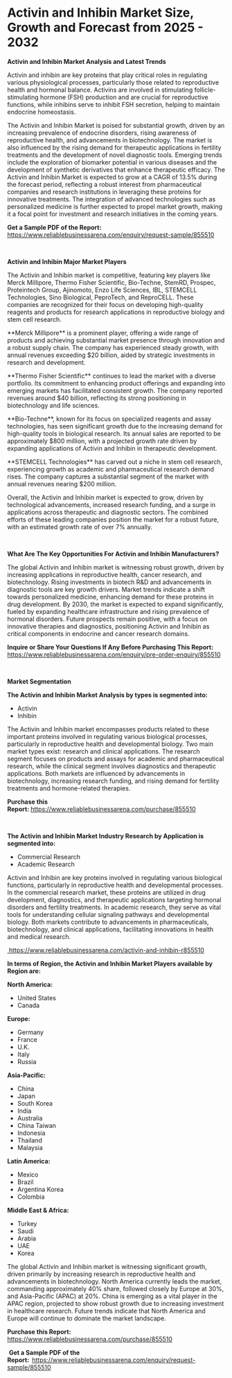 <p><h1>Activin and Inhibin Market Size, Growth and Forecast from 2025 - 2032</h1></p><p><strong>Activin and Inhibin Market Analysis and Latest Trends</strong></p>
<p><p>Activin and inhibin are key proteins that play critical roles in regulating various physiological processes, particularly those related to reproductive health and hormonal balance. Activins are involved in stimulating follicle-stimulating hormone (FSH) production and are crucial for reproductive functions, while inhibins serve to inhibit FSH secretion, helping to maintain endocrine homeostasis.</p><p>The Activin and Inhibin Market is poised for substantial growth, driven by an increasing prevalence of endocrine disorders, rising awareness of reproductive health, and advancements in biotechnology. The market is also influenced by the rising demand for therapeutic applications in fertility treatments and the development of novel diagnostic tools. Emerging trends include the exploration of biomarker potential in various diseases and the development of synthetic derivatives that enhance therapeutic efficacy. The Activin and Inhibin Market is expected to grow at a CAGR of 13.5% during the forecast period, reflecting a robust interest from pharmaceutical companies and research institutions in leveraging these proteins for innovative treatments. The integration of advanced technologies such as personalized medicine is further expected to propel market growth, making it a focal point for investment and research initiatives in the coming years.</p></p>
<p><strong>Get a Sample PDF of the Report:&nbsp;</strong> <a href="https://www.reliablebusinessarena.com/enquiry/request-sample/855510?utm_campaign=3002&utm_medium=2&utm_source=Github&utm_content=ia&utm_term=19042025&utm_id=activin-and-inhibin">https://www.reliablebusinessarena.com/enquiry/request-sample/855510</a></p>
<p>&nbsp;</p>
<p><strong>Activin and Inhibin Major Market Players</strong></p>
<p><p>The Activin and Inhibin market is competitive, featuring key players like Merck Millipore, Thermo Fisher Scientific, Bio-Techne, StemRD, Prospec, Proteintech Group, Ajinomoto, Enzo Life Sciences, IBL, STEMCELL Technologies, Sino Biological, PeproTech, and ReproCELL. These companies are recognized for their focus on developing high-quality reagents and products for research applications in reproductive biology and stem cell research.</p><p>**Merck Millipore** is a prominent player, offering a wide range of products and achieving substantial market presence through innovation and a robust supply chain. The company has experienced steady growth, with annual revenues exceeding $20 billion, aided by strategic investments in research and development.</p><p>**Thermo Fisher Scientific** continues to lead the market with a diverse portfolio. Its commitment to enhancing product offerings and expanding into emerging markets has facilitated consistent growth. The company reported revenues around $40 billion, reflecting its strong positioning in biotechnology and life sciences.</p><p>**Bio-Techne**, known for its focus on specialized reagents and assay technologies, has seen significant growth due to the increasing demand for high-quality tools in biological research. Its annual sales are reported to be approximately $800 million, with a projected growth rate driven by expanding applications of Activin and Inhibin in therapeutic development.</p><p>**STEMCELL Technologies** has carved out a niche in stem cell research, experiencing growth as academic and pharmaceutical research demand rises. The company captures a substantial segment of the market with annual revenues nearing $200 million.</p><p>Overall, the Activin and Inhibin market is expected to grow, driven by technological advancements, increased research funding, and a surge in applications across therapeutic and diagnostic sectors. The combined efforts of these leading companies position the market for a robust future, with an estimated growth rate of over 7% annually.</p></p>
<p>&nbsp;</p>
<p><strong>What Are The Key Opportunities For Activin and Inhibin Manufacturers?</strong></p>
<p><p>The global Activin and Inhibin market is witnessing robust growth, driven by increasing applications in reproductive health, cancer research, and biotechnology. Rising investments in biotech R&D and advancements in diagnostic tools are key growth drivers. Market trends indicate a shift towards personalized medicine, enhancing demand for these proteins in drug development. By 2030, the market is expected to expand significantly, fueled by expanding healthcare infrastructure and rising prevalence of hormonal disorders. Future prospects remain positive, with a focus on innovative therapies and diagnostics, positioning Activin and Inhibin as critical components in endocrine and cancer research domains.</p></p>
<p><strong>Inquire or Share Your Questions If Any Before Purchasing This Report:</strong> <a href="https://www.reliablebusinessarena.com/enquiry/pre-order-enquiry/855510?utm_campaign=3002&utm_medium=2&utm_source=Github&utm_content=ia&utm_term=19042025&utm_id=activin-and-inhibin">https://www.reliablebusinessarena.com/enquiry/pre-order-enquiry/855510</a></p>
<p>&nbsp;</p>
<p><strong>Market Segmentation</strong></p>
<p><strong>The Activin and Inhibin Market Analysis by types is segmented into:</strong></p>
<p><ul><li>Activin</li><li>Inhibin</li></ul></p>
<p><p>The Activin and Inhibin market encompasses products related to these important proteins involved in regulating various biological processes, particularly in reproductive health and developmental biology. Two main market types exist: research and clinical applications. The research segment focuses on products and assays for academic and pharmaceutical research, while the clinical segment involves diagnostics and therapeutic applications. Both markets are influenced by advancements in biotechnology, increasing research funding, and rising demand for fertility treatments and hormone-related therapies.</p></p>
<p><strong>Purchase this Report:&nbsp;</strong><a href="https://www.reliablebusinessarena.com/purchase/855510?utm_campaign=3002&utm_medium=2&utm_source=Github&utm_content=ia&utm_term=19042025&utm_id=activin-and-inhibin">https://www.reliablebusinessarena.com/purchase/855510</a></p>
<p>&nbsp;</p>
<p><strong>The Activin and Inhibin Market Industry Research by Application is segmented into:</strong></p>
<p><ul><li>Commercial Research</li><li>Academic Research</li></ul></p>
<p><p>Activin and Inhibin are key proteins involved in regulating various biological functions, particularly in reproductive health and developmental processes. In the commercial research market, these proteins are utilized in drug development, diagnostics, and therapeutic applications targeting hormonal disorders and fertility treatments. In academic research, they serve as vital tools for understanding cellular signaling pathways and developmental biology. Both markets contribute to advancements in pharmaceuticals, biotechnology, and clinical applications, facilitating innovations in health and medical research.</p></p>
<p><a href="https://www.reliablebusinessarena.com/activin-and-inhibin-r855510?utm_campaign=3002&utm_medium=2&utm_source=Github&utm_content=ia&utm_term=19042025&utm_id=activin-and-inhibin">&nbsp;https://www.reliablebusinessarena.com/activin-and-inhibin-r855510</a></p>
<p><strong>In terms of Region, the Activin and Inhibin Market Players available by Region are:</strong></p>
<p>
    <p> <strong> North America: </strong>
        <ul>
            <li>United States</li>
            <li>Canada</li>
        </ul>
        </p> 
    <p> <strong> Europe: </strong>
        <ul>
            <li>Germany</li>
            <li>France</li>
            <li>U.K.</li>
            <li>Italy</li>
            <li>Russia</li>
        </ul>
        </p> 
    <p> <strong> Asia-Pacific: </strong>
        <ul>
            <li>China</li>
            <li>Japan</li>
            <li>South Korea</li>
            <li>India</li>
            <li>Australia</li>
            <li>China Taiwan</li>
            <li>Indonesia</li>
            <li>Thailand</li>
            <li>Malaysia</li>
        </ul>
        </p> 
    <p> <strong> Latin America: </strong>
        <ul>
            <li>Mexico</li>
            <li>Brazil</li>
            <li>Argentina Korea</li>
            <li>Colombia</li>
        </ul>
        </p> 
    <p> <strong> Middle East & Africa: </strong>
        <ul>
            <li>Turkey</li>
            <li>Saudi</li>
            <li>Arabia</li>
            <li>UAE</li>
            <li>Korea</li>
        </ul>
    </p>
    </p>
<p><p>The global Activin and Inhibin market is witnessing significant growth, driven primarily by increasing research in reproductive health and advancements in biotechnology. North America currently leads the market, commanding approximately 40% share, followed closely by Europe at 30%, and Asia-Pacific (APAC) at 20%. China is emerging as a vital player in the APAC region, projected to show robust growth due to increasing investment in healthcare research. Future trends indicate that North America and Europe will continue to dominate the market landscape.</p></p>
<p><strong>Purchase this Report: </strong><a href="https://www.reliablebusinessarena.com/purchase/855510?utm_campaign=3002&utm_medium=2&utm_source=Github&utm_content=ia&utm_term=19042025&utm_id=activin-and-inhibin">https://www.reliablebusinessarena.com/purchase/855510</a></p>
<p>&nbsp;<strong>Get a Sample PDF of the Report:&nbsp;&nbsp;</strong><a href="https://www.reliablebusinessarena.com/enquiry/request-sample/855510?utm_campaign=3002&utm_medium=2&utm_source=Github&utm_content=ia&utm_term=19042025&utm_id=activin-and-inhibin">https://www.reliablebusinessarena.com/enquiry/request-sample/855510</a></p>
<p><strong></strong></p>
<p><p></p><p></p><p></p></p>